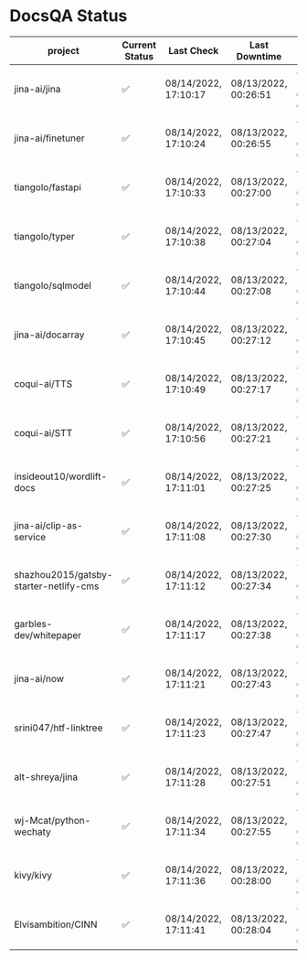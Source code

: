 # DocsQA Status

|               project                |Current Status|     Last Check     |   Last Downtime    |             % Uptime              |
|--------------------------------------|--------------|--------------------|--------------------|-----------------------------------|
|jina-ai/jina                          |✅            |08/14/2022, 17:10:17|08/13/2022, 00:26:51|81.034 (since 08/11/2022, 05:10:08)|
|jina-ai/finetuner                     |✅            |08/14/2022, 17:10:24|08/13/2022, 00:26:55|81.034 (since 08/11/2022, 05:10:08)|
|tiangolo/fastapi                      |✅            |08/14/2022, 17:10:33|08/13/2022, 00:27:00|81.039 (since 08/11/2022, 05:10:08)|
|tiangolo/typer                        |✅            |08/14/2022, 17:10:38|08/13/2022, 00:27:04|81.039 (since 08/11/2022, 05:10:08)|
|tiangolo/sqlmodel                     |✅            |08/14/2022, 17:10:44|08/13/2022, 00:27:08|81.039 (since 08/11/2022, 05:10:08)|
|jina-ai/docarray                      |✅            |08/14/2022, 17:10:45|08/13/2022, 00:27:12|81.032 (since 08/11/2022, 05:10:08)|
|coqui-ai/TTS                          |✅            |08/14/2022, 17:10:49|08/13/2022, 00:27:17|81.030 (since 08/11/2022, 05:10:08)|
|coqui-ai/STT                          |✅            |08/14/2022, 17:10:56|08/13/2022, 00:27:21|81.030 (since 08/11/2022, 05:10:08)|
|insideout10/wordlift-docs             |✅            |08/14/2022, 17:11:01|08/13/2022, 00:27:25|81.030 (since 08/11/2022, 05:10:08)|
|jina-ai/clip-as-service               |✅            |08/14/2022, 17:11:08|08/13/2022, 00:27:30|81.029 (since 08/11/2022, 05:10:08)|
|shazhou2015/gatsby-starter-netlify-cms|✅            |08/14/2022, 17:11:12|08/13/2022, 00:27:34|39.329 (since 08/11/2022, 05:10:08)|
|garbles-dev/whitepaper                |✅            |08/14/2022, 17:11:17|08/13/2022, 00:27:38|81.028 (since 08/11/2022, 05:10:08)|
|jina-ai/now                           |✅            |08/14/2022, 17:11:21|08/13/2022, 00:27:43|81.025 (since 08/11/2022, 05:10:08)|
|srini047/htf-linktree                 |✅            |08/14/2022, 17:11:23|08/13/2022, 00:27:47|81.021 (since 08/11/2022, 05:10:08)|
|alt-shreya/jina                       |✅            |08/14/2022, 17:11:28|08/13/2022, 00:27:51|81.019 (since 08/11/2022, 05:10:08)|
|wj-Mcat/python-wechaty                |✅            |08/14/2022, 17:11:34|08/13/2022, 00:27:55|81.019 (since 08/11/2022, 05:10:08)|
|kivy/kivy                             |✅            |08/14/2022, 17:11:36|08/13/2022, 00:28:00|81.013 (since 08/11/2022, 05:10:08)|
|Elvisambition/CINN                    |✅            |08/14/2022, 17:11:41|08/13/2022, 00:28:04|89.319 (since 08/11/2022, 05:10:08)|
